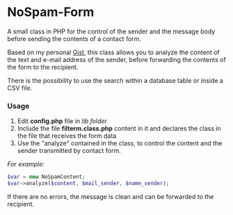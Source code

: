 NoSpam-Form
===========

A small class in PHP for the control of the sender and the message body before sending the contents of a contact form.

Based on my personal [Gist](https://gist.github.com/A35G/10366883 "Check Link and Filter text"), this class allows you to analyze the content of the text and e-mail address of the sender, before forwarding the contents of the form to the recipient.

There is the possibility to use the search within a database table or inside a CSV file.

### Usage

1. Edit **config.php** file in _lib folder_
2. Include the file **filterm.class.php** content in it and declares the class in the file that receives the form data
3. Use the "analyze" contained in the class, to control the content and the sender transmitted by contact form.

*For example:*
```php
$var = new NoSpamContent;
$var->analyze($content, $mail_sender, $name_sender);
```

If there are no errors, the message is clean and can be forwarded to the recipient.
